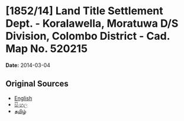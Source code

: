 # [1852/14] Land Title Settlement Dept. - Koralawella, Moratuwa D/S Division, Colombo District - Cad. Map No. 520215

**Date:** 2014-03-04

## Original Sources

- [English](https://documents.gov.lk/view/extra-gazettes/2014/3/1852-14_E.pdf)
- [සිංහල](https://documents.gov.lk/view/extra-gazettes/2014/3/1852-14_S.pdf)
- [தமிழ்](https://documents.gov.lk/view/extra-gazettes/2014/3/1852-14_T.pdf)
